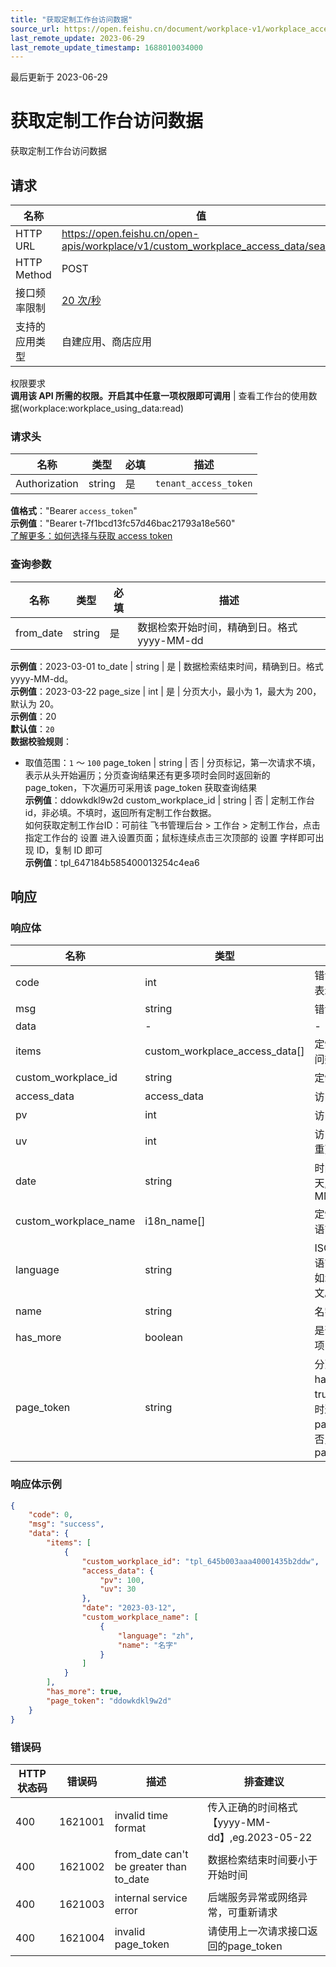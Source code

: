 ```yaml
---
title: "获取定制工作台访问数据"
source_url: https://open.feishu.cn/document/workplace-v1/workplace_access_data/search-3
last_remote_update: 2023-06-29
last_remote_update_timestamp: 1688010034000
---
```

最后更新于 2023-06-29

# 获取定制工作台访问数据

获取定制工作台访问数据

## 请求
名称 | 值
---|---
HTTP URL | https://open.feishu.cn/open-apis/workplace/v1/custom_workplace_access_data/search
HTTP Method | POST
接口频率限制 | [20 次/秒](https://open.feishu.cn/document/ukTMukTMukTM/uUzN04SN3QjL1cDN)
支持的应用类型 | 自建应用、商店应用
权限要求  
            **调用该 API 所需的权限。开启其中任意一项权限即可调用** | 查看工作台的使用数据(workplace:workplace_using_data:read)

### 请求头

名称 | 类型 | 必填 | 描述
--- | --- | --- | ---
Authorization | string | 是 | `tenant_access_token`  
**值格式**："Bearer `access_token`"  
**示例值**："Bearer t-7f1bcd13fc57d46bac21793a18e560"  
[了解更多：如何选择与获取 access token](https://open.feishu.cn/document/uAjLw4CM/ugTN1YjL4UTN24CO1UjN/trouble-shooting/how-to-choose-which-type-of-token-to-use)

### 查询参数

名称 | 类型 | 必填 | 描述
--- | --- | --- | ---
from_date | string | 是 | 数据检索开始时间，精确到日。格式yyyy-MM-dd  
**示例值**：2023-03-01
to_date | string | 是 | 数据检索结束时间，精确到日。格式yyyy-MM-dd。  
**示例值**：2023-03-22
page_size | int | 是 | 分页大小，最小为 1，最大为 200，默认为 20。  
**示例值**：20  
**默认值**：`20`  
**数据校验规则**：  
- 取值范围：`1` ～ `100`
page_token | string | 否 | 分页标记，第一次请求不填，表示从头开始遍历；分页查询结果还有更多项时会同时返回新的 page_token，下次遍历可采用该 page_token 获取查询结果  
**示例值**：ddowkdkl9w2d
custom_workplace_id | string | 否 | 定制工作台id，非必填。不填时，返回所有定制工作台数据。  
如何获取定制工作台ID：可前往 飞书管理后台 > 工作台 > 定制工作台，点击指定工作台的 设置 进入设置页面；鼠标连续点击三次顶部的 设置 字样即可出现 ID，复制 ID 即可  
**示例值**：tpl_647184b585400013254c4ea6

## 响应

### 响应体

名称 | 类型 | 描述
--- | --- | ---
code | int | 错误码，非 0 表示失败
msg | string | 错误描述
data | \- | \-
items | custom_workplace_access_data\[\] | 定制工作台访问数据
custom_workplace_id | string | 定制工作台ID
access_data | access_data | 访问数据
pv | int | 访问次数
uv | int | 访问用户数(去重)
date | string | 时间,精确到天,格式yyyy-MM-dd
custom_workplace_name | i18n_name\[\] | 定制工作台多语言名字。
language | string | ISO 639-1的语言代码。比如zh表示中文。
name | string | 名字
has_more | boolean | 是否还有更多项
page_token | string | 分页标记，当 has_more 为 true 时，会同时返回新的 page_token，否则不返回 page_token

### 响应体示例
```json
{
    "code": 0,
    "msg": "success",
    "data": {
        "items": [
            {
                "custom_workplace_id": "tpl_645b003aaa40001435b2ddw",
                "access_data": {
                    "pv": 100,
                    "uv": 30
                },
                "date": "2023-03-12",
                "custom_workplace_name": [
                    {
                        "language": "zh",
                        "name": "名字"
                    }
                ]
            }
        ],
        "has_more": true,
        "page_token": "ddowkdkl9w2d"
    }
}
```

### 错误码

HTTP状态码 | 错误码 | 描述 | 排查建议
--- | --- | --- | ---
400 | 1621001 | invalid  time format | 传入正确的时间格式 【yyyy-MM-dd】,eg.2023-05-22
400 | 1621002 | from_date can't be greater than to_date | 数据检索结束时间要小于开始时间
400 | 1621003 | internal service error | 后端服务异常或网络异常，可重新请求
400 | 1621004 | invalid page_token | 请使用上一次请求接口返回的page_token

